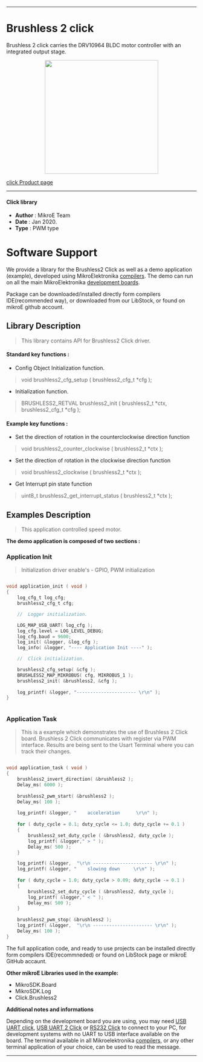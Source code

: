 
---
# Brushless 2 click

Brushless 2 click carries the DRV10964 BLDC motor controller with an integrated output stage.

<p align="center">
  <img src="http://download.mikroe.com/images/click_for_ide/brushless2_click.png" height=300px>
</p>

[click Product page](<https://www.mikroe.com/brushless-2-click>)

---


#### Click library 

- **Author**        : MikroE Team
- **Date**          : Jan 2020.
- **Type**          : PWM type


# Software Support

We provide a library for the Brushless2 Click 
as well as a demo application (example), developed using MikroElektronika 
[compilers](http://shop.mikroe.com/compilers). 
The demo can run on all the main MikroElektronika [development boards](http://shop.mikroe.com/development-boards).

Package can be downloaded/installed directly form compilers IDE(recommended way), or downloaded from our LibStock, or found on mikroE github account. 

## Library Description

> This library contains API for Brushless2 Click driver.

#### Standard key functions :

- Config Object Initialization function.
> void brushless2_cfg_setup ( brushless2_cfg_t *cfg ); 
 
- Initialization function.
> BRUSHLESS2_RETVAL brushless2_init ( brushless2_t *ctx, brushless2_cfg_t *cfg );

#### Example key functions :

- Set the direction of rotation in the counterclockwise direction function
> void brushless2_counter_clockwise ( brushless2_t *ctx );
 
- Set the direction of rotation in the clockwise direction function
> void brushless2_clockwise ( brushless2_t *ctx );

- Get Interrupt pin state function
> uint8_t brushless2_get_interrupt_status ( brushless2_t *ctx );

## Examples Description

> This application controlled speed motor.

**The demo application is composed of two sections :**

### Application Init 

> Initialization driver enable's - GPIO, PWM initialization

```c

void application_init ( void )
{
    log_cfg_t log_cfg;
    brushless2_cfg_t cfg;

    //  Logger initialization.

    LOG_MAP_USB_UART( log_cfg );
    log_cfg.level = LOG_LEVEL_DEBUG;
    log_cfg.baud = 9600;
    log_init( &logger, &log_cfg );
    log_info( &logger, "---- Application Init ----" );

    //  Click initialization.

    brushless2_cfg_setup( &cfg );
    BRUSHLESS2_MAP_MIKROBUS( cfg, MIKROBUS_1 );
    brushless2_init( &brushless2, &cfg );
    
    log_printf( &logger, "---------------------- \r\n" );
}
  
```

### Application Task

> This is a example which demonstrates the use of Brushless 2 Click board.
> Brushless 2 Click communicates with register via PWM interface.
> Results are being sent to the Usart Terminal where you can track their changes.

```c

void application_task ( void )
{
    brushless2_invert_direction( &brushless2 );
    Delay_ms( 6000 );
    
    brushless2_pwm_start( &brushless2 );
    Delay_ms( 100 );
    
    log_printf( &logger, "    acceleration      \r\n" );
    
    for ( duty_cycle = 0.1; duty_cycle <= 1.0; duty_cycle += 0.1 )
    {
        brushless2_set_duty_cycle ( &brushless2, duty_cycle );
        log_printf( &logger," > " );
        Delay_ms( 500 );
    }

    log_printf( &logger,  "\r\n ---------------------- \r\n" ); 
    log_printf( &logger, "    slowing down     \r\n" );
    
    for ( duty_cycle = 1.0; duty_cycle > 0.09; duty_cycle -= 0.1 )
    {
        brushless2_set_duty_cycle ( &brushless2, duty_cycle );
        log_printf( &logger," < " );
        Delay_ms( 500 );
    }
    
    brushless2_pwm_stop( &brushless2 );
    log_printf( &logger,  "\r\n ---------------------- \r\n" ); 
    Delay_ms( 100 ); 
} 

```

The full application code, and ready to use projects can be  installed directly form compilers IDE(recommneded) or found on LibStock page or mikroE GitHub accaunt.

**Other mikroE Libraries used in the example:** 

- MikroSDK.Board
- MikroSDK.Log
- Click.Brushless2

**Additional notes and informations**

Depending on the development board you are using, you may need 
[USB UART click](http://shop.mikroe.com/usb-uart-click), 
[USB UART 2 Click](http://shop.mikroe.com/usb-uart-2-click) or 
[RS232 Click](http://shop.mikroe.com/rs232-click) to connect to your PC, for 
development systems with no UART to USB interface available on the board. The 
terminal available in all Mikroelektronika 
[compilers](http://shop.mikroe.com/compilers), or any other terminal application 
of your choice, can be used to read the message.



---
